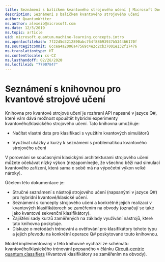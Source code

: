 ```yaml
---
title: Seznámení s balíčkem kvantového strojového učení | Microsoft Docs
description: Seznámení s balíčkem kvantového strojového učení
author: QuantumWriter
ms.author: alexeib@microsoft.com
ms.date: 12/5/2019
ms.topic: article
uid: microsoft.quantum.machine-learning.concepts.intro
ms.openlocfilehash: 7f22d5d3212890abc764f88693937b534466170f
ms.sourcegitcommit: 6ccea4a2006a47569c4e2c2cb37001e132f17476
ms.translationtype: HT
ms.contentlocale: cs-CZ
ms.lasthandoff: 02/28/2020
ms.locfileid: "77907847"
---
```

# <a name="introduction-to-the-quantum-machine-learning-library"></a>Seznámení s knihovnou pro kvantové strojové učení

Knihovna pro kvantové strojové učení je rozhraní API napsané v jazyce Q#, které vám dává možnost spouštět hybridní experimenty kvantového/klasického strojového učení. Tato knihovna umožňuje:

- Načítat vlastní data pro klasifikaci s využitím kvantových simulátorů

- Využívat ukázky a kurzy k seznámení s problematikou kvantového strojového učení

V porovnání se současnými klasickými architekturami strojového učení můžete očekávat nízký výkon (nezapomínejte, že všechno běží nad simulací kvantového zařízení, která sama o sobě má na výpočetní výkon velké nároky).

Účelem této dokumentace je:

- Stručné seznámení s nástroji strojového učení (napsanými v jazyce Q\#) pro hybridní kvantové/klasické učení.
- Seznámení s koncepty strojového učení a konkrétně jejich realizací v kvantových klasifikátorech se zaměřením na obvody (označují se také jako kvantové sekvenční klasifikátory).
- Zajištění sady kurzů zaměřených na základy využívání nástrojů, které tato knihovna poskytuje.
- Diskuze o metodách trénování a ověřování pro klasifikátory tohoto typu a jejich převodu na konkrétní operace Q\# poskytované touto knihovnou.

Model implementovaný v této knihovně vychází ze schématu kvantového/klasického trénování popsaného v článku [Circuit-centric quantum classifiers](https://arxiv.org/abs/1804.00633) (Kvantové klasifikátory se zaměřením na obvody).
